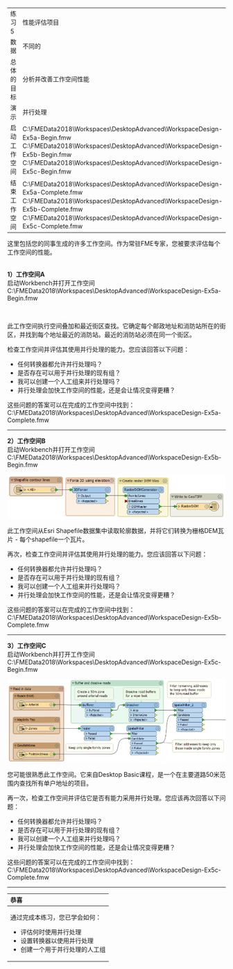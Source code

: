  <table>
<tbody><tr>
<td>
<i></i><font style="vertical-align: inherit;"><font style="vertical-align: inherit;">
练习5
</font></font></td>
<td><font style="vertical-align: inherit;"><font style="vertical-align: inherit;">
性能评估项目
</font></font></td>
</tr>
<tr>
<td><font style="vertical-align: inherit;"><font style="vertical-align: inherit;">数据</font></font></td>
<td><font style="vertical-align: inherit;"><font style="vertical-align: inherit;">不同的</font></font></td>
</tr>
<tr>
<td><font style="vertical-align: inherit;"><font style="vertical-align: inherit;">总体的目标</font></font></td>
<td><font style="vertical-align: inherit;"><font style="vertical-align: inherit;">分析并改善工作空间性能</font></font></td>
</tr>
<tr>
<td><font style="vertical-align: inherit;"><font style="vertical-align: inherit;">演示</font></font></td>
<td><font style="vertical-align: inherit;"><font style="vertical-align: inherit;">并行处理</font></font></td>
</tr>
<tr>
<td><font style="vertical-align: inherit;"><font style="vertical-align: inherit;">启动工作空间</font></font></td>
<td><font style="vertical-align: inherit;"><font style="vertical-align: inherit;">C:\FMEData2018\Workspaces\DesktopAdvanced\WorkspaceDesign-Ex5a-Begin.fmw </font></font><br><font style="vertical-align: inherit;"><font style="vertical-align: inherit;">C:\FMEData2018\Workspaces\DesktopAdvanced\WorkspaceDesign-Ex5b-Begin.fmw </font></font><br><font style="vertical-align: inherit;"><font style="vertical-align: inherit;">C:\FMEData2018\Workspaces\DesktopAdvanced\WorkspaceDesign-Ex5c-Begin.fmw</font></font></td>
</tr>
<tr>
<td><font style="vertical-align: inherit;"><font style="vertical-align: inherit;">结束工作空间</font></font></td>
<td><font style="vertical-align: inherit;"><font style="vertical-align: inherit;">C:\FMEData2018\Workspaces\DesktopAdvanced\WorkspaceDesign-Ex5a-Complete.fmw</font></font><br><font style="vertical-align: inherit;"><font style="vertical-align: inherit;">C:\FMEData2018\Workspaces\DesktopAdvanced\WorkspaceDesign-Ex5b-Complete.fmw</font></font><br><font style="vertical-align: inherit;"><font style="vertical-align: inherit;">C:\FMEData2018\Workspaces\DesktopAdvanced\WorkspaceDesign-Ex5c-Complete.fmw</font></font></td>
</tr>
</tbody></table>
<p><font style="vertical-align: inherit;"><font style="vertical-align: inherit;">这里包括您的同事生成的许多工作空间。</font><font style="vertical-align: inherit;">作为常驻FME专家，您被要求评估每个工作空间的性能。</font></font></p>
<p><br><strong><font style="vertical-align: inherit;"><font style="vertical-align: inherit;">1）工作空间A</font></font></strong>
<br><font style="vertical-align: inherit;"><font style="vertical-align: inherit;"> 启动Workbench并打开工作空间C:\FMEData2018\Workspaces\DesktopAdvanced\WorkspaceDesign-Ex5a-Begin.fmw</font></font></p>
<p><a target="_blank" href="https://github.com/safesoftware/FMETraining/blob/Desktop-Advanced-2018/DesktopAdvanced2WorkspaceDesign/Images/Img2.239.Ex5.WorkspaceA.png"><img src="../DesktopAdvanced2WorkspaceDesign/Images/Img2.239.Ex5.WorkspaceA.png" alt="" style="max-width:100%;"></a></p>
<p><font style="vertical-align: inherit;"><font style="vertical-align: inherit;">此工作空间执行空间叠加和最近街区查找。</font><font style="vertical-align: inherit;">它确定每个邮政地址和消防站所在的街区，并找到每个地址最近的消防站。</font><font style="vertical-align: inherit;">最近的消防站必须在同一个街区。</font></font></p>
<p><font style="vertical-align: inherit;"><font style="vertical-align: inherit;">检查工作空间并评估其使用并行处理的能力。</font><font style="vertical-align: inherit;">您应该回答以下问题：</font></font></p>
<ul>
<li><font style="vertical-align: inherit;"><font style="vertical-align: inherit;">任何转换器都允许并行处理吗？</font></font></li>
<li><font style="vertical-align: inherit;"><font style="vertical-align: inherit;">是否存在可以用于并行处理的现有组？</font></font></li>
<li><font style="vertical-align: inherit;"><font style="vertical-align: inherit;">我可以创建一个人工组来并行处理吗？</font></font></li>
<li><font style="vertical-align: inherit;"><font style="vertical-align: inherit;">并行处理会加快工作空间的性能，还是会让情况变得更糟？</font></font></li>
</ul>

这些问题的答案可以在完成的工作空间中找到：<br>C:\FMEData2018\Workspaces\DesktopAdvanced\WorkspaceDesign-Ex5a-Complete.fmw

---  
  
**2）工作空间B**  
启动Workbench并打开工作空间 C:\FMEData2018\Workspaces\DesktopAdvanced\WorkspaceDesign-Ex5b-Begin.fmw

[![](../.gitbook/assets/img2.240.ex5.workspaceb.png)](https://github.com/safesoftware/FMETraining/blob/Desktop-Advanced-2018/DesktopAdvanced2WorkspaceDesign/Images/Img2.240.Ex5.WorkspaceB.png)

此工作空间从Esri Shapefile数据集中读取轮廓数据，并将它们转换为栅格DEM瓦片 - 每个shapefile一个瓦片。

再次，检查工作空间并评估其使用并行处理的能力。您应该回答以下问题：

* 任何转换器都允许并行处理吗？
* 是否存在可以用于并行处理的现有组？
* 我可以创建一个人工组来并行处理吗？
* 并行处理会加快工作空间的性能，还是会让情况变得更糟？

这些问题的答案可以在完成的工作空间中找到：<br>C:\FMEData2018\Workspaces\DesktopAdvanced\WorkspaceDesign-Ex5b-Complete.fmw

---
  
**3）工作空间C**  
启动Workbench并打开工作空间 C:\FMEData2018\Workspaces\DesktopAdvanced\WorkspaceDesign-Ex5c-Begin.fmw

[![](../.gitbook/assets/img2.241.ex5.workspacec.png)](https://github.com/safesoftware/FMETraining/blob/Desktop-Advanced-2018/DesktopAdvanced2WorkspaceDesign/Images/Img2.241.Ex5.WorkspaceC.png)

您可能很熟悉此工作空间。它来自Desktop Basic课程，是一个在主要道路50米范围内查找所有单户地址的项目。

再一次，检查工作空间并评估它是否有能力采用并行处理。您应该再次回答以下问题：

* 任何转换器都允许并行处理吗？
* 是否存在可以用于并行处理的现有组？
* 我可以创建一个人工组来并行处理吗？
* 并行处理会加快工作空间的性能，还是会让情况变得更糟？

这些问题的答案可以在完成的工作空间中找到：<br>C:\FMEData2018\Workspaces\DesktopAdvanced\WorkspaceDesign-Ex5c-Complete.fmw

---

<table>
  <thead>
    <tr>
      <th style="text-align:left">恭喜</th>
    </tr>
  </thead>
  <tbody>
    <tr>
      <td style="text-align:left">
        <p>通过完成本练习，您已学会如何：</p>
        <ul><li>评估何时使用并行处理</li>
        <li>设置转换器以使用并行处理</li>
         <li>创建一个用于并行处理的人工组</li></ul>
      </td>
    </tr>
  </tbody>
</table>
